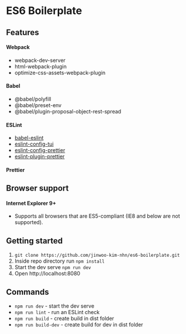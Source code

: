 # ES6 Boilerplate

## Features

#### Webpack
* webpack-dev-server
* html-webpack-plugin
* optimize-css-assets-webpack-plugin

#### Babel
* @babel/polyfill
* @babel/preset-env
* @babel/plugin-proposal-object-rest-spread


#### ESLint
* [babel-eslint](https://github.com/babel/babel-eslint)
* [eslint-config-tui](https://github.com/nhnent/tui.eslint.config)
* [eslint-config-prettier](https://github.com/prettier/eslint-config-prettier)
* [eslint-plugin-prettier](https://github.com/prettier/eslint-plugin-prettier)

#### Prettier

## Browser support

#### Internet Explorer 9+

- Supports all browsers that are ES5-compliant (IE8 and below are not supported).

## Getting started

1. `git clone https://github.com/jinwoo-kim-nhn/es6-boilerplate.git`
2. Inside repo directory run `npm install`
3. Start the dev serve `npm run dev`
4. Open http://localhost:8080

## Commands
* `npm run dev` - start the dev serve
* `npm run lint` - run an ESLint check
* `npm run build` - create build in dist folder
* `npm run build-dev` - create build for dev in dist folder
